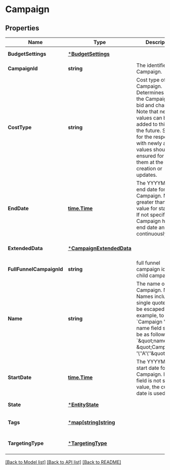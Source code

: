 # Campaign

## Properties
Name | Type | Description | Notes
------------ | ------------- | ------------- | -------------
**BudgetSettings** | [***BudgetSettings**](BudgetSettings.md) |  | [default to null]
**CampaignId** | **string** | The identifier of the Campaign. | [default to null]
**CostType** | **string** | Cost type of the Campaign. Determines how the Campaign will bid and charge. Note that new values can be added to this list in the future. Support for the responses with newly addded values should be ensured for using them at the time of creation or updates.  | Type | Description | | --- | --- | | \&quot;CPM\&quot; | [Default] The performance of the campaign will be measured per 1000 impresions | | [optional] [default to null]
**EndDate** | [**time.Time**](time.Time.md) | The YYYYMMDD end date for the Campaign. Must be greater than the value for startDate. If not specified, the Campaign has no end date and runs continuously. | [optional] [default to null]
**ExtendedData** | [***CampaignExtendedData**](CampaignExtendedData.md) |  | [optional] [default to null]
**FullFunnelCampaignId** | **string** | full funnel campaign id for child campaign | [optional] [default to null]
**Name** | **string** | The name of the Campaign.  Note: Names including single quotes must be escaped. For example, to create &#x60;Campaign &#x27;A&#x27;&#x60;, the name field should be as follows: &#x60;\&quot;name\&quot;: \&quot;Campaign &#x27;\\&#x27;&#x27;A&#x27;\\&#x27;&#x27;\&quot;&#x60; | [default to null]
**StartDate** | [**time.Time**](time.Time.md) | The YYYYMMDD start date for the Campaign. If this field is not set to a value, the current date is used. | [optional] [default to null]
**State** | [***EntityState**](EntityState.md) |  | [default to null]
**Tags** | [***map[string]string**](map.md) |  | [optional] [default to null]
**TargetingType** | [***TargetingType**](TargetingType.md) |  | [optional] [default to null]

[[Back to Model list]](../README.md#documentation-for-models) [[Back to API list]](../README.md#documentation-for-api-endpoints) [[Back to README]](../README.md)

